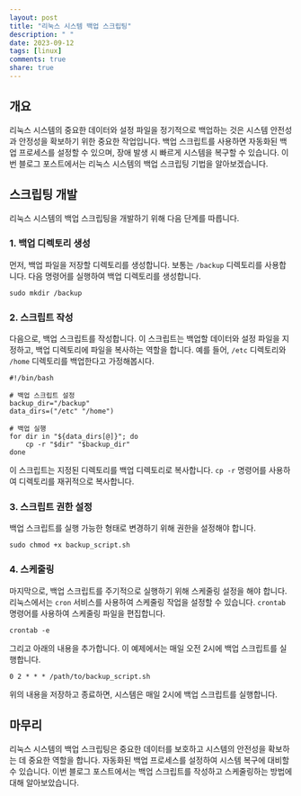 ```yaml
---
layout: post
title: "리눅스 시스템 백업 스크립팅"
description: " "
date: 2023-09-12
tags: [linux]
comments: true
share: true
---
```


## 개요
리눅스 시스템의 중요한 데이터와 설정 파일을 정기적으로 백업하는 것은 시스템 안전성과 안정성을 확보하기 위한 중요한 작업입니다. 백업 스크립트를 사용하면 자동화된 백업 프로세스를 설정할 수 있으며, 장애 발생 시 빠르게 시스템을 복구할 수 있습니다. 이번 블로그 포스트에서는 리눅스 시스템의 백업 스크립팅 기법을 알아보겠습니다.

## 스크립팅 개발
리눅스 시스템의 백업 스크립팅을 개발하기 위해 다음 단계를 따릅니다.

### 1. 백업 디렉토리 생성
먼저, 백업 파일을 저장할 디렉토리를 생성합니다. 보통는 `/backup` 디렉토리를 사용합니다. 다음 명령어를 실행하여 백업 디렉토리를 생성합니다.

```shell
sudo mkdir /backup
```

### 2. 스크립트 작성
다음으로, 백업 스크립트를 작성합니다. 이 스크립트는 백업할 데이터와 설정 파일을 지정하고, 백업 디렉토리에 파일을 복사하는 역할을 합니다. 예를 들어, `/etc` 디렉토리와 `/home` 디렉토리를 백업한다고 가정해봅시다.

```shell
#!/bin/bash

# 백업 스크립트 설정
backup_dir="/backup"
data_dirs=("/etc" "/home")

# 백업 실행
for dir in "${data_dirs[@]}"; do
    cp -r "$dir" "$backup_dir"
done
```

이 스크립트는 지정된 디렉토리를 백업 디렉토리로 복사합니다. `cp -r` 명령어를 사용하여 디렉토리를 재귀적으로 복사합니다.

### 3. 스크립트 권한 설정
백업 스크립트를 실행 가능한 형태로 변경하기 위해 권한을 설정해야 합니다.

```shell
sudo chmod +x backup_script.sh
```

### 4. 스케줄링
마지막으로, 백업 스크립트를 주기적으로 실행하기 위해 스케줄링 설정을 해야 합니다. 리눅스에서는 `cron` 서비스를 사용하여 스케줄링 작업을 설정할 수 있습니다. `crontab` 명령어를 사용하여 스케줄링 파일을 편집합니다.

```shell
crontab -e
```

그리고 아래의 내용을 추가합니다. 이 예제에서는 매일 오전 2시에 백업 스크립트를 실행합니다.

```
0 2 * * * /path/to/backup_script.sh
```

위의 내용을 저장하고 종료하면, 시스템은 매일 2시에 백업 스크립트를 실행합니다.

## 마무리
리눅스 시스템의 백업 스크립팅은 중요한 데이터를 보호하고 시스템의 안전성을 확보하는 데 중요한 역할을 합니다. 자동화된 백업 프로세스를 설정하여 시스템 복구에 대비할 수 있습니다. 이번 블로그 포스트에서는 백업 스크립트를 작성하고 스케줄링하는 방법에 대해 알아보았습니다.